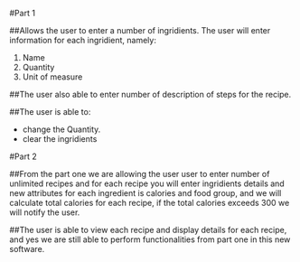#Part 1
 
##Allows the user to enter a number of ingridients.
The user will enter information for each ingridient, namely:
1. Name
2. Quantity
3.  Unit of measure

##The user also able to enter number of description of steps for the recipe.

##The user is able to:
- change the Quantity. 
- clear the ingridients


#Part 2
 
##From the part one we are allowing the user user to enter number of unlimited recipes and for each recipe you will enter ingridients details and new attributes for each ingredient 
is calories and food group, and we will calculate total calories for each recipe, if the total calories exceeds 300 we will notify the user. 
 
##The user is able to view each recipe and display details for each recipe, and yes we are still able to perform functionalities from part one in this new software.